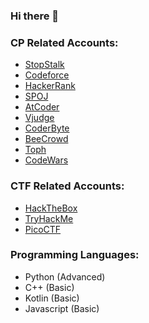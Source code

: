 ### Hi there 👋

<!--
**KurtNettle/KurtNettle** is a ✨ _special_ ✨ repository because its `README.md` (this file) appears on your GitHub profile.

Here are some ideas to get you started:

- 🔭 I’m currently working on ...
- 🌱 I’m currently learning ...
- 👯 I’m looking to collaborate on ...
- 🤔 I’m looking for help with ...
- 💬 Ask me about ...
- 📫 How to reach me: ...
- 😄 Pronouns: ...
- ⚡ Fun fact: ...
-->

<h3 align="left">CP Related Accounts:</h3>
<p align="left">
  <ul>
    <li><a href="https://www.stopstalk.com/user/profile/kurtnettle" target="_blank" rel="noreferrer">StopStalk</a></li>
    <li><a href="https://codeforces.com/profile/kurtnettle" target="_blank" rel="noreferrer">Codeforce</a></li>
    <li><a href="https://www.hackerrank.com/kurtnettle" target="_blank" rel="noreferrer">HackerRank</a></li>    
    <li><a href="https://www.spoj.com/users/kurtnettle" target="_blank" rel="noreferrer">SPOJ</a></li>
    <li><a href="https://atcoder.jp/users/KurtNettle" target="_blank" rel="noreferrer">AtCoder</a></li>
    <li><a href="https://vjudge.net/user/KurtNettle" target="_blank" rel="noreferrer">Vjudge</a></li>
    <li><a href="https://coderbyte.com/profile/KurtNettle" target="_blank" rel="noreferrer">CoderByte</a></li>
    <li><a href="https://www.beecrowd.com.br/judge/en/profile/650796" target="_blank" rel="noreferrer">BeeCrowd</a></li>
    <li><a href="https://toph.co/u/KurtNettle" target="_blank" rel="noreferrer">Toph</a></li>
    <li><a href="https://www.codewars.com/users/_KurtNettle_" target="_blank" rel="noreferrer">CodeWars</a></li>
  </ul>
</p>


<h3 align="left">CTF Related Accounts:</h3>
<p align="left">
  <ul>
    <li><a href="https://app.hackthebox.com/profile/1035368" target="_blank" rel="noreferrer">HackTheBox</a></li>
    <li><a href="https://tryhackme.com/p/KurtNettle" target="_blank" rel="noreferrer">TryHackMe</a></li>
    <li><a href="https://play.picoctf.org/users/KurtNettle" target="_blank" rel="noreferrer">PicoCTF</a></li>
  </ul>
</p>

<h3 align="left">Programming Languages:</h3>

<p align="left"> 
  <ul>
    <li>Python (Advanced)</li>
    <li>C++ (Basic)</li>
    <li>Kotlin (Basic)</li>
    <li>Javascript (Basic)</li>
  </ul>
</p>

